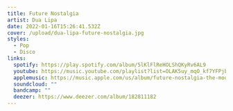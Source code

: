 ```yaml
---
title: Future Nostalgia
artist: Dua Lipa
date: 2022-01-16T15:26:41.532Z
cover: /upload/dua-lipa-future-nostalgia.jpg
styles:
  - Pop
  - Disco
links:
  spotify: https://play.spotify.com/album/5lKlFlReHOLShQKyRv6AL9
  youtube: https://music.youtube.com/playlist?list=OLAK5uy_mqO_kf7YFPjbtEU3FYSILA-IZtxv_NrKQ
  applemusic: https://music.apple.com/us/album/future-nostalgia-the-moonlight-edition/1551178998?uo=4
  soundcloud: ""
  bandcamp: ""
  deezer: https://www.deezer.com/album/182811182
---
```

